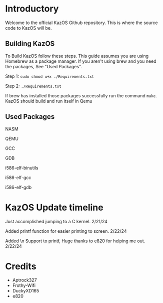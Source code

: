 # Introductory
Welcome to the official KazOS Github repository. This is where the source code to KazOS will be.

## Building KazOS
To Build KazOS follow these steps. This guide assumes you are using Homebrew as a package manager. If you aren't using brew and you need the packages, See "Used Packages".

Step 1: `sudo chmod u+x ./Requirements.txt`

Step 2: `./Requirements.txt`

If brew has installed those packages successfully run the command `make`. KazOS should build and run itself in Qemu



## Used Packages
NASM 

QEMU 

GCC 

GDB 

i586-elf-binutils 

i586-elf-gcc 

i586-elf-gdb


# KazOS Update timeline
Just accomplished jumping to a C kernel. 2/21/24

Added printf function for easier printing to screen. 2/22/24

Added \n Support to printf, Huge thanks to e820 for helping me out. 2/22/24

# Credits
- Aptrock327
- Frothy-Wifi
- DuckyXD165
- e820
